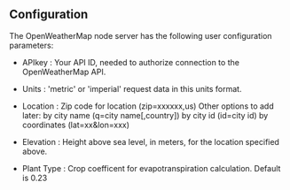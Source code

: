 ## Configuration

The OpenWeatherMap node server has the following user configuration
parameters:

- APIkey   : Your API ID, needed to authorize connection to the OpenWeatherMap API.

- Units    : 'metric' or 'imperial' request data in this units format.

- Location : Zip code for location (zip=xxxxxx,us)
  Other options to add later:
    by city name (q=city name[,country])
    by city id (id=city id)
    by coordinates (lat=xx&lon=xxx)

- Elevation : Height above sea level, in meters, for the location specified above. 

- Plant Type : Crop coefficent for evapotranspiration calculation. Default is 0.23

